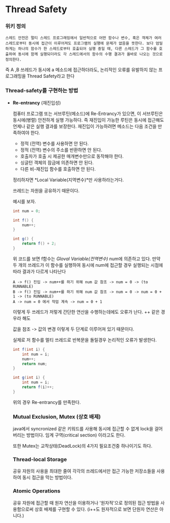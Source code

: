 # Thread Safety

### 위키 정의

``` 
스레드 안전은 멀티 스레드 프로그래밍에서 일반적으로 어떤 함수나 변수, 혹은 객체가 여러 스레드로부터 동시에 접근이 이루어져도 프로그램의 실행에 문제가 없음을 뜻한다. 보다 엄밀하게는 하나의 함수가 한 스레드로부터 호출되어 실행 중일 때, 다른 스레드가 그 함수를 호출하여 동시에 함께 실행되더라도 각 스레드에서의 함수의 수행 결과가 올바로 나오는 것으로 정의한다.
```

즉 A ,B  쓰레드가 동시에 a 메소드에 접근하더라도, 논리적인 오류를 유발하지 않는 프로그래밍을 Thread Safety라고 한다

### Thread-safety를 구현하는 방법

-   **Re-entrancy** (재진입성)

    컴퓨터 프로그램 또는 서브루틴(메소드)에 Re-Entrancy가 있으면, 이 서브루틴은 동시에(병렬) 안전하게 실행 가능하다. 즉 재진입이 가능한 루틴은 동시에 접근해도 언제나 같은 실행 결과를 보장한다. 재진입이 가능하려면 메소드는 다음 조건을 만족하여야 한다.

    

    -   정적 (전역) 변수를 사용하면 안 된다.
    -   정적 (전역) 변수의 주소를 반환하면 안 된다.
    -   호출자가 호출 시 제공한 매개변수만으로 동작해야 한다.
    -   싱글턴 객체의 잠금에 의존하면 안 된다.
    -   다른 비-재진입 함수를 호출하면 안 된다.

    

    

    정리하자면 *Local Variable(지역변수)*만 사용하라는거다.

    쓰레드는 자원을 공유하기 때문이다.

    예시를 보자.

    ``` java
    int num = 0;
    
    int f() {
        num++;
    }
    
    int g() {
        return f() + 2;
    }
    ```

    위 코드를 보면 f함수는 *Gloval Variable(전역변수)* num에 의존하고 있다. 만약 두 개의 쓰레드가 이 함수를 실행하여 동시에 num에 접근할 경우 실행되는 시점에 따라 결과가 다르게 나타난다

    ``` 
    A -> f() 진입 -> num++를 하기 위해 num 값 참조 -> num = 0 -> (to RUNNABLE)
    B -> f() 진입 -> num++를 하기 위해 num 값 참조 -> num = 0 -> num = 0 + 1 -> (to RUNNABLE)
    A -> num = 0 에서 작업 계속 -> num = 0 + 1
    ```

    이렇게 두 쓰레드가 저렇게 간단한 연산을 수행하는데에도 오류가 난다. ++ 같은 경우라 해도

    값을 참조 -> 값의 변경 이렇게 두 단계로 이루어져 있기 때문이다.

    실제로 저 함수를 멀티 쓰레드로 반복문을 돌릴경우 논리적인 오류가 발생한다.

    

    ``` java
    int f(int i) {
        int num = i;
        num++;
        return num;
    }
    
    int g(int i) {
        int num = i;
        return f(i)++;
    }
    ```

    위의 경우 Re-entrancy를 만족한다.

    

    

    ### Mutual Exclusion, Mutex (상호 배제)

    java에서 syncronized 같은 키워드를 사용해 동시에 접근할 수 없게 lock을 걸어버리는 방법이다. 임계 구역(critical section) 이라고도 한다.

    또한 Mutex는 교착상태(DeadLock)의 4가지 필요조건중 하나이기도 하다.

    

    ### Thread-local Storage 

    공유 자원의 사용을 최대한 줄여 각각의 쓰레드에서만 접근 가능한 저장소들을 사용하여 동시 접근을 막는 방법이다.

    

    ### Atomic Operations

    공유 자원에 접근할 때 원자 연산을 이용하거나 '원자적'으로 정의된 접근 방법을 사용함으로써 상호 배제를 구현할 수 있다. (i++도 원자적으로 보면 단원자 연산은 아니다.)

